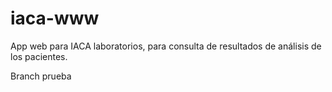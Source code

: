 iaca-www
========

App web para IACA laboratorios, para consulta de resultados de análisis de los pacientes.



Branch prueba